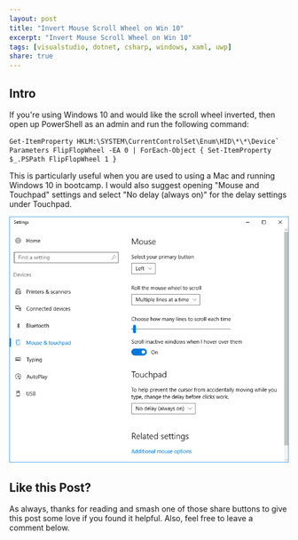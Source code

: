 ```yaml
---
layout: post
title: "Invert Mouse Scroll Wheel on Win 10"
excerpt: "Invert Mouse Scroll Wheel on Win 10"
tags: [visualstudio, dotnet, csharp, windows, xaml, uwp]
share: true
---
```


## Intro

If you're using Windows 10 and would like the scroll wheel inverted, then open up PowerShell as an admin and run the following command:


	Get-ItemProperty HKLM:\SYSTEM\CurrentControlSet\Enum\HID\*\*\Device` Parameters FlipFlopWheel -EA 0 | ForEach-Object { Set-ItemProperty $_.PSPath FlipFlopWheel 1 }

This is particularly useful when you are used to using a Mac and running Windows 10 in bootcamp. I would also suggest opening "Mouse and Touchpad" settings and select "No delay (always on)" for the delay settings under Touchpad. 

![image](/files/touchpadwin10.PNG)

## Like this Post?

As always, thanks for reading and smash one of those share buttons to give this post some love if you found it helpful. Also, feel free to leave a comment below.